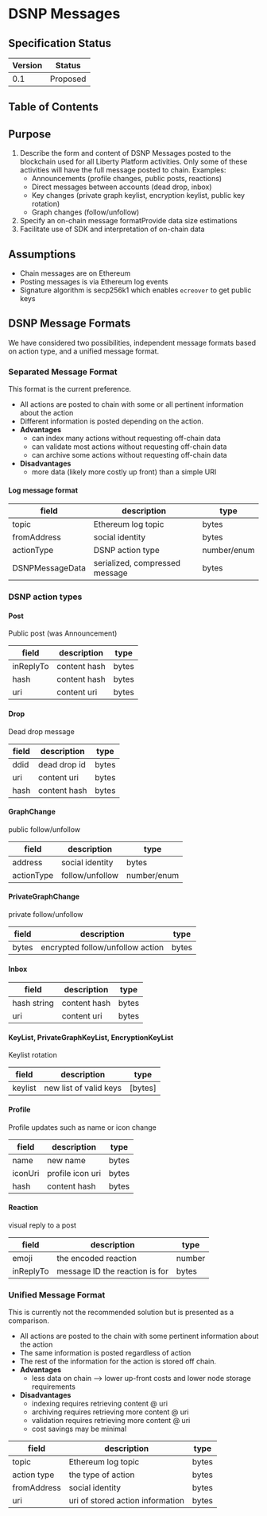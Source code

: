 # DSNP Messages
## Specification Status

| Version | Status |
---------- | ---------
| 0.1     | Proposed |

## Table of Contents
## Purpose
1. Describe the form and content of DSNP Messages posted to the blockchain used for all Liberty Platform activities. Only some of these activities will have the full message posted to chain. Examples:
    * Announcements (profile changes, public posts, reactions)
    * Direct messages between accounts (dead drop, inbox)
    * Key changes (private graph keylist, encryption keylist, public key rotation)
    * Graph changes (follow/unfollow)
1. Specify an on-chain message formatProvide data size estimations
1. Facilitate use of SDK and interpretation of on-chain data

## Assumptions
* Chain messages are on Ethereum
* Posting messages is via Ethereum log events
* Signature algorithm is secp256k1 which enables `ecreover` to get public keys

## DSNP Message Formats
We have considered two possibilities, independent message formats based on action type, and a unified message format.

### Separated Message Format
This format is the current preference.

* All actions are posted to chain with some or all pertinent information about the action
* Different information is posted depending on the action.
* **Advantages**
    * can index many actions without requesting off-chain data
    * can validate most actions without requesting off-chain data
    * can archive some actions without requesting off-chain data
* **Disadvantages**
    * more data (likely more costly up front) than a simple URI

#### Log message format
| field | description | type |
|-------|-------------|------|
| topic | Ethereum log topic | bytes|
| fromAddress | social identity |bytes |
| actionType | DSNP action type |number/enum |
| DSNPMessageData | serialized, compressed message| bytes |


### DSNP action types
#### Post
Public post (was Announcement)

| field     | description | type |
|-------    |-------------| ----|
| inReplyTo | content hash | bytes
| hash      | content hash |  bytes
| uri       | content uri | bytes

#### Drop
Dead drop message

| field | description | type
|-------|-------------| ---|
| ddid | dead drop id |  bytes
| uri  | content uri  |  bytes
| hash | content hash |  bytes

#### GraphChange
public follow/unfollow

| field | description | type
|-------|-------------| ---|
|address  | social identity|  bytes
|actionType | follow/unfollow| number/enum

#### PrivateGraphChange
private follow/unfollow

| field | description | type
|-------|-------------| ---|
|bytes | encrypted follow/unfollow action | bytes

#### Inbox
| field | description | type
|-------|-------------| ---|
|hash string | content hash | bytes
|uri  | content uri  | bytes

#### KeyList, PrivateGraphKeyList, EncryptionKeyList
Keylist rotation

| field | description | type
|-------|-------------| ---|
|keylist | new list of valid keys | [bytes]

#### Profile
Profile updates such as name or icon change

| field | description | type
|-------|-------------| ---|
|name | new name | bytes
|iconUri| profile icon uri  |bytes
|hash | content hash |   bytes

#### Reaction
visual reply to a post

| field | description | type
|-------|-------------| ---|
|emoji | the encoded reaction  | number
|inReplyTo | message ID the reaction is for |  bytes

### Unified Message Format
This is currently not the recommended solution but is presented as a comparison.

* All actions are posted to the chain with some pertinent information about the action
* The same information is posted regardless of action
* The rest of the information for the action is stored off chain.
* **Advantages**
    * less data on chain --> lower up-front costs and lower node storage requirements
* **Disadvantages**
    * indexing requires retrieving content @ uri
    * archiving requires retrieving more content @ uri
    * validation requires retrieving more content @ uri
    * cost savings may be minimal

| field | description | type
|-------|-------------| ---|
| topic | Ethereum log topic |  bytes
| action type | the type of action | bytes
| fromAddress | social identity | bytes
| uri | uri of stored action information | bytes
